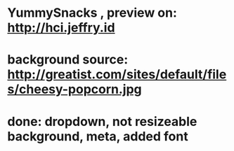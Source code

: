 # YummySnacks , preview on: http://hci.jeffry.id
# background source: http://greatist.com/sites/default/files/cheesy-popcorn.jpg
# done: dropdown, not resizeable background, meta, added font
